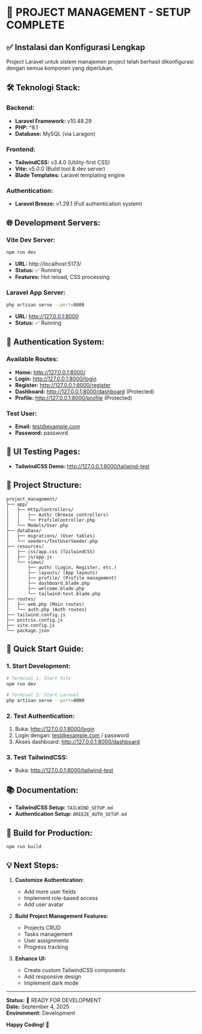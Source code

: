 # 🎉 PROJECT MANAGEMENT - SETUP COMPLETE

## ✅ Instalasi dan Konfigurasi Lengkap

Project Laravel untuk sistem manajemen project telah berhasil dikonfigurasi dengan semua komponen yang diperlukan.

## 🛠️ Teknologi Stack:

### Backend:
- **Laravel Framework:** v10.48.29
- **PHP:** ^8.1
- **Database:** MySQL (via Laragon)

### Frontend:
- **TailwindCSS:** v3.4.0 (Utility-first CSS)
- **Vite:** v5.0.0 (Build tool & dev server)
- **Blade Templates:** Laravel templating engine

### Authentication:
- **Laravel Breeze:** v1.29.1 (Full authentication system)

## 🌐 Development Servers:

### Vite Dev Server:
```bash
npm run dev
```
- **URL:** http://localhost:5173/
- **Status:** ✅ Running
- **Features:** Hot reload, CSS processing

### Laravel App Server:
```bash
php artisan serve --port=8000
```
- **URL:** http://127.0.0.1:8000
- **Status:** ✅ Running

## 🔐 Authentication System:

### Available Routes:
- **Home:** http://127.0.0.1:8000/
- **Login:** http://127.0.0.1:8000/login
- **Register:** http://127.0.0.1:8000/register
- **Dashboard:** http://127.0.0.1:8000/dashboard (Protected)
- **Profile:** http://127.0.0.1:8000/profile (Protected)

### Test User:
- **Email:** test@example.com
- **Password:** password

## 🎨 UI Testing Pages:

- **TailwindCSS Demo:** http://127.0.0.1:8000/tailwind-test

## 📁 Project Structure:

```
project_management/
├── app/
│   ├── Http/Controllers/
│   │   ├── Auth/ (Breeze controllers)
│   │   └── ProfileController.php
│   └── Models/User.php
├── database/
│   ├── migrations/ (User tables)
│   └── seeders/TestUserSeeder.php
├── resources/
│   ├── css/app.css (TailwindCSS)
│   ├── js/app.js
│   └── views/
│       ├── auth/ (Login, Register, etc.)
│       ├── layouts/ (App layouts)
│       ├── profile/ (Profile management)
│       ├── dashboard.blade.php
│       ├── welcome.blade.php
│       └── tailwind-test.blade.php
├── routes/
│   ├── web.php (Main routes)
│   └── auth.php (Auth routes)
├── tailwind.config.js
├── postcss.config.js
├── vite.config.js
└── package.json
```

## 🚀 Quick Start Guide:

### 1. Start Development:
```bash
# Terminal 1: Start Vite
npm run dev

# Terminal 2: Start Laravel
php artisan serve --port=8000
```

### 2. Test Authentication:
1. Buka: http://127.0.0.1:8000/login
2. Login dengan: test@example.com / password
3. Akses dashboard: http://127.0.0.1:8000/dashboard

### 3. Test TailwindCSS:
- Buka: http://127.0.0.1:8000/tailwind-test

## 📚 Documentation:

- **TailwindCSS Setup:** `TAILWIND_SETUP.md`
- **Authentication Setup:** `BREEZE_AUTH_SETUP.md`

## 🔧 Build for Production:

```bash
npm run build
```

## 💡 Next Steps:

1. **Customize Authentication:**
   - Add more user fields
   - Implement role-based access
   - Add user avatar

2. **Build Project Management Features:**
   - Projects CRUD
   - Tasks management
   - User assignments
   - Progress tracking

3. **Enhance UI:**
   - Create custom TailwindCSS components
   - Add responsive design
   - Implement dark mode

---

**Status:** 🎯 READY FOR DEVELOPMENT  
**Date:** September 4, 2025  
**Environment:** Development  

**Happy Coding! 🚀**

